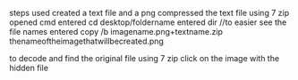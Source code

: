 steps used
created a text file and a png
compressed the text file using 7 zip
opened cmd
entered cd desktop/foldername
entered  dir //to easier see the file names
entered copy /b imagename.png+textname.zip thenameoftheimagethatwillbecreated.png

to decode and find the original file using 7 zip click on the image with the hidden file
